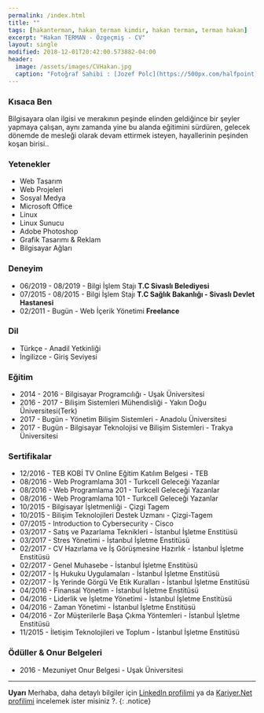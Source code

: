 ```yaml
---
permalink: /index.html
title: ""
tags: [hakanterman, hakan terman kimdir, hakan terman, terman hakan]
excerpt: "Hakan TERMAN - Özgeçmiş - CV"
layout: single
modified: 2018-12-01T20:42:00.573882-04:00
header:
  image: /assets/images/CVHakan.jpg
  caption: "Fotoğraf Sahibi : [Jozef Polc](https://500px.com/halfpoint)"
---
```


### Kısaca Ben

Bilgisayara olan ilgisi ve merakının peşinde elinden geldiğince bir şeyler yapmaya çalışan, aynı zamanda yine bu alanda eğitimini sürdüren, gelecek dönemde de mesleği olarak devam ettirmek isteyen, hayallerinin peşinden koşan birisi..

### Yetenekler

* Web Tasarım
* Web Projeleri
* Sosyal Medya
* Microsoft Office
* Linux
* Linux Sunucu
* Adobe Photoshop
* Grafik Tasarımı & Reklam
* Bilgisayar Ağları

### Deneyim

* 06/2019 - 08/2019 - Bilgi İşlem Stajı **T.C Sivaslı Belediyesi**
* 07/2015 - 08/2015 - Bilgi İşlem Stajı **T.C Sağlık Bakanlığı - Sivaslı Devlet Hastanesi**
* 02/2011 - Bugün - Web İçerik Yönetimi  **Freelance**

### Dil

* Türkçe - Anadil Yetkinliği
* İngilizce - Giriş Seviyesi

### Eğitim

* 2014 - 2016 - Bilgisayar Programcılığı - Uşak Üniversitesi
* 2016 - 2017 - Bilişim Sistemleri Mühendisliği - Yakın Doğu Üniversitesi(Terk)
* 2017 - Bugün - Yönetim Bilişim Sistemleri - Anadolu Üniversitesi
* 2017 - Bugün - Bilgisayar Teknolojisi ve Bilişim Sistemleri - Trakya Üniversitesi

### Sertifikalar

* 12/2016 - TEB KOBİ TV Online Eğitim Katılım Belgesi - TEB
* 08/2016 - Web Programlama 301 - Turkcell Geleceği Yazanlar
* 08/2016 - Web Programlama 201 - Turkcell Geleceği Yazanlar
* 08/2016 - Web Programlama 101 - Turkcell Geleceği Yazanlar
* 10/2015 - Bilgisayar İşletmenliği - Çizgi Tagem
* 10/2015 - Bilişim Teknolojileri Destek Uzmanı - Çizgi-Tagem
* 07/2015 - Introduction to Cybersecurity - Cisco
* 03/2017 - Satış ve Pazarlama Teknikleri - İstanbul İşletme Enstitüsü
* 03/2017 - Stres Yönetimi - İstanbul İşletme Enstitüsü
* 02/2017 - CV Hazırlama ve İş Görüşmesine Hazırlık - İstanbul İşletme Enstitüsü
* 02/2017 - Genel Muhasebe - İstanbul İşletme Enstitüsü
* 02/2017 - İş Hukuku Uygulamaları - İstanbul İşletme Enstitüsü
* 02/2017 - İş Yerinde Görgü Ve Etik Kuralları - İstanbul İşletme Enstitüsü
* 04/2016 - Finansal Yönetim - İstanbul İşletme Enstitüsü
* 04/2016 - Liderlik ve İşletme Yönetimi - İstanbul İşletme Enstitüsü
* 04/2016 - Zaman Yönetimi - İstanbul İşletme Enstitüsü
* 04/2016 - Zor Müşterilerle Başa Çıkma Yöntemleri - İstanbul İşletme Enstitüsü
* 11/2015 - İletişim Teknolojileri ve Toplum - İstanbul İşletme Enstitüsü

### Ödüller & Onur Belgeleri

* 2016 - Mezuniyet Onur Belgesi - Uşak Üniversitesi

---

**Uyarı** Merhaba, daha detaylı bilgiler için  [LinkedIn profilimi](http://linkedin.com/in/HakanTerman) ya da [Kariyer.Net profilimi](http://www.kariyer.net/ozgecmis/HakanTerman) incelemek ister misiniz ?.
{: .notice}
